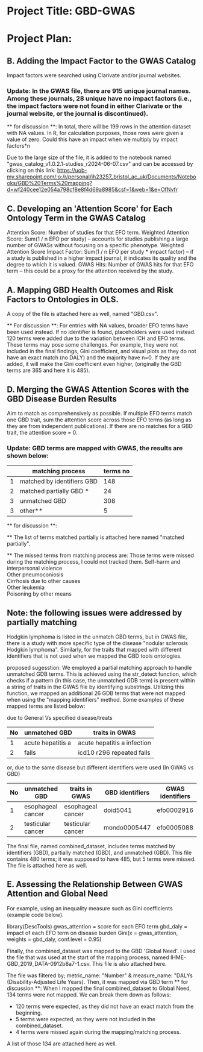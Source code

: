 # Project Title: GBD-GWAS

# Project Plan:


## B. Adding the Impact Factor to the GWAS Catalog
Impact factors were searched using Clarivate and/or journal websites.

### Update: In the GWAS file, there are 915 unique journal names. Among these journals, 28 unique have no impact factors (i.e., the impact factors were not found in either Clarivate or the journal website, or the journal is discontinued).
** for discussion **: In total, there will be 199 rows in the attention dataset with NA values. In R, for calculation purposes, those rows were given a value of zero. Could this have an impact when we multiply by impact factors*n

Due to the large size of the file, it is added to the notebook named "gwas_catalog_v1.0.2.1-studies_r2024-06-07.csv" and can be accessed by clicking on this link:
https://uob-my.sharepoint.com/:o:/r/personal/ih23257_bristol_ac_uk/Documents/Notebooks/GBD%20Terms%20mapping?d=wf240cee12e054a798cf8e8f4d69a8985&csf=1&web=1&e=OfNvfr


## C. Developing an 'Attention Score' for Each Ontology Term in the GWAS Catalog
Attention Score: Number of studies for that EFO term.
Weighted Attention Score: Sum(1 / n EFO per study) – accounts for studies publishing a large number of GWASs without focusing on a specific phenotype.
Weighted Attention Score Impact Factor: Sum(1 / n EFO per study * impact factor) – if a study is published in a higher impact journal, it indicates its quality and the degree to which it is valued.
GWAS Hits: Number of GWAS hits for that EFO term – this could be a proxy for the attention received by the study.


## A. Mapping GBD Health Outcomes and Risk Factors to Ontologies in OLS. 
A copy of the file is attached here as well, named "GBD.csv".

** For discussion **: For entries with NA values, broader EFO terms have been used instead. If no identifier is found, placeholders were used instead.
120 terms were added due to the variation between ICH and EFO terms. These terms may pose some challenges. For example, they were not included in the final findings, Gini coefficient, and visual plots as they do not have an exact match (no DALY) and the majority have n=0. If they are added, it will make the Gini coefficient even higher, (originally the GBD terms are 365 and here it is 485). 

## D. Merging the GWAS Attention Scores with the GBD Disease Burden Results
Aim to match as comprehensively as possible.
If multiple EFO terms match one GBD trait, sum the attention score across those EFO terms (as long as they are from independent publications).
If there are no matches for a GBD trait, the attention score = 0.

### Update: GBD terms are mapped with GWAS, the results are shown below:



|   | matching process           | terms no |
|---|--------------------------- | -----    |
| 1 | matched by identifiers GBD |   148    |
| 2 | matched partially GBD *    |   24     |
| 3 | unmatched GBD              |   308    |
| 3 | other**                    |   5      |

** for discussion **: 

** The list of terms matched partially is attached here named "matched partially". 

** The missed terms from matching process are: 
Those terms were missed during the matching process, I could not tracked them. 
Self-harm and interpersonal violence	
Other pneumoconiosis	
Cirrhosis due to other causes	
Other leukemia	
Poisoning by other means


## Note: the following issues were addressed by partially matching 
Hodgkin lymphoma is listed in the unmatch GBD terms, but in GWAS file, there is a study with more specific type of the disease "nodular sclerosis Hodgkin lymphoma". Similarly, for the traits that mapped with different identifiers that is not used when we mapped the GBD tools ontologies. 

proposed sugesstion: 
We employed a partial matching approach to handle unmatched GDB terms. This is achieved using the str_detect function, which checks if a pattern (in this case, the unmatched GDB term) is present within a string of traits in the GWAS file by identifying substrings. Utilizing this function, we mapped an additional 26 GDB terms that were not mapped when using the "mapping identifiers" method. Some examples of these mapped terms are listed below:

due to General Vs specified disease/treats

| No  | unmatched GBD       |     traits in GWAS           |
| --- | ------------------- | ---------------------------- |
| 1   | acute hepatitis a   | acute hepatitis a infection  |
| 2   | falls               | icd10 r296 repeated falls    |


or, due to the same disease but different identifiers were used (In GWAS vs GBD)

| No  | unmatched GBD            |   traits in GWAS   | GBD identifiers    | GWAS identifiers |
| --- | ------------------------ | ------------------ | -------------------| ---------------- |
| 1   | esophageal cancer        | esophageal cancer  | doid5041           | efo0002916       |
| 2   | testicular cancer        | testicular cancer  | mondo0005447       | efo0005088       |


The final file, named combined_dataset, includes terms matched by identifiers (GBD), partially matched (GBD), and unmatched (GBD). This file contains 480 terms; it was supposed to have 485, but 5 terms were missed. The file is attached here as well.




## E. Assessing the Relationship Between GWAS Attention and Global Need
For example, using an inequality measure such as Gini coefficients (example code below).

library(DescTools)
gwas_attention = score for each EFO term
gbd_daly = impact of each EFO term on disease burden
Gini(x = gwas_attention, weights = gbd_daly, conf.level = 0.95)

Finally, the combined_dataset was mapped to the GBD 'Global Need'. I used the file that was used at the start of the mapping process, named IHME-GBD_2019_DATA-0912b8a7-1.csv. This file is also attached here.

The file was filtered by; metric_name: "Number" & measure_name: "DALYs (Disability-Adjusted Life Years). Then, it was mapped via GBD term 
** for discussion **: 
When I mapped the final combined_dataset to Global Need, 134 terms were not mapped. We can break them down as follows:
* 120 terms were expected, as they did not have an exact match from the beginning.
* 5 terms were expected, as they were not included in the combined_dataset.
* 4 terms were missed again during the mapping/matching process.

A list of those 134 are attached here as well. 

